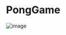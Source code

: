 # PongGame
![image](https://user-images.githubusercontent.com/75226176/222674775-bb849998-2579-4bae-b538-f03cf7d0fe7d.png)

